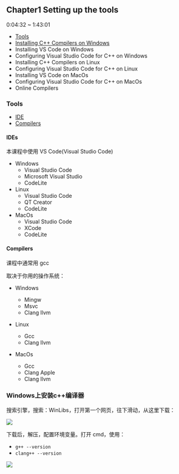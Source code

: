 ## Chapter1 Setting up the tools

0:04:32 ~ 1:43:01

- [Tools](#Tools)
- [Installing C++ Compilers on Windows](#Windows上安装c++编译器)
- Installing VS Code on Windows
- Configuring Visual Studio Code for C++ on Windows
- Installing C++ Compilers on Linux
- Configuring Visual Studio Code for C++ on Linux
- Installing VS Code on MacOs
- Configuring Visual Studio Code for C++ on MacOs
- Online Compilers

### Tools

- [IDE](#IDEs)
- [Compilers](#Compilers)

#### IDEs

本课程中使用 VS Code(Visual Studio Code)

- Windows
    - Visual Studio Code
    - Microsoft Visual Studio  
    - CodeLite
- Linux
    - Visual Studio Code
    - QT Creator
    - CodeLite
- MacOs
    - Visual Studio Code
    - XCode
    - CodeLite   
    
#### Compilers

课程中通常用 gcc

取决于你用的操作系统：

- Windows
    - Mingw
    - Msvc
    - Clang llvm

- Linux
    - Gcc
    - Clang llvm

- MacOs
    - Gcc
    - Clang Apple
    - Clang llvm
    
### Windows上安装c++编译器

搜索引擎，搜索：WinLibs，打开第一个网页，往下滑动，从这里下载：

![](Codes/basic_dev_codes/study_for_cpp/doc/youtube/c-1/imgs/img.png)

下载后，解压，配置环境变量。打开 cmd，使用：

- `g++ --version`
- `clang++ --version` 

![](Codes/basic_dev_codes/study_for_cpp/doc/youtube/c-1/imgs/img_1.png)
